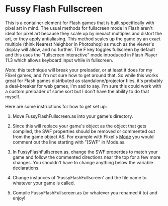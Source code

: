 Fussy Flash Fullscreen
======================

This is a container element for Flash games that is built specifically with pixel art in mind. The usual methods for fullscreen mode in Flash aren't ideal for pixel art because they scale up by inexact multiples and distort the art, or they apply antialiasing. This method scales up the game by an exact multiple (think Nearest Neighbor in Photoshop) as much as the viewer's display will allow, and no further. The F key toggles fullscreen by default and this uses the "fullscreen interactive" mode introduced in Flash Player 11.3 which allows keyboard input while in fullscreen.

*Note:* this technique will break your preloader, or at least it does for my Flixel games, and I'm not sure how to get around that. So while this works great for Flash games distributed as standalone/projector files, it's probably a deal-breaker for web games, I'm sad to say. I'm sure this could work with a custom preloader of some sort but I don't have the ability to do that myself.

Here are some instructions for how to get set up:

1. Move FussyFlashFullscreen.as into your game's directory.

2. Since this will replace your game's object as the object that gets compiled, the SWF properties should be removed or commented out from the game object AS. For example with Flixel's [Mode](https://github.com/AdamAtomic/Mode) you would comment out the line starting with "[SWF" in Mode.as.

3. In FussyFlashFullscreen.as, change the SWF properties to match your game and follow the commented directions near the top for a few more changes. You shouldn't have to change anything below the variable declarations.

4. Change instances of 'FussyFlashFullscreen' and the file name to whatever your game is called.

5. Compile FussyFlashFullscreen.as (or whatever you renamed it to) and enjoy!